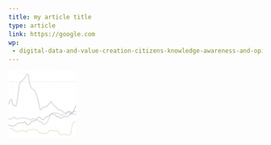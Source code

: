 ```yaml
---
title: my article title
type: article
link: https://google.com
wp:
 - digital-data-and-value-creation-citizens-knowledge-awareness-and-opinions
---
```


![{title}](./image.jpg)